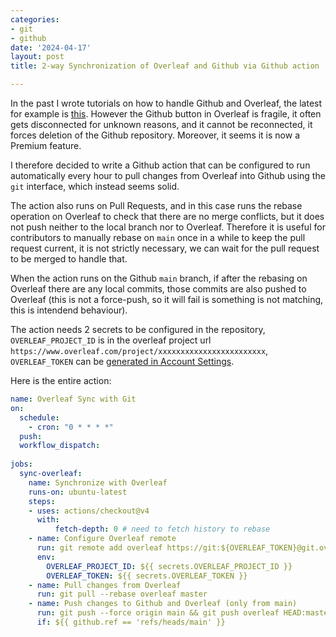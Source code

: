 ```yaml
---
categories:
- git
- github
date: '2024-04-17'
layout: post
title: 2-way Synchronization of Overleaf and Github via Github action

---
```


In the past I wrote tutorials on how to handle Github and Overleaf, the latest for example is [this](./2023-02-02-github-overleaf.md).
However the Github button in Overleaf is fragile, it often gets disconnected for unknown reasons, and it cannot be reconnected, it forces deletion of the Github repository. Moreover, it seems it is now a Premium feature.

I therefore decided to write a Github action that can be configured to run automatically every hour to pull changes from Overleaf into Github using the `git` interface, which instead seems solid.

The action also runs on Pull Requests, and in this case runs the rebase operation on Overleaf to check that there are no merge conflicts, but it does not push neither to the local branch nor to Overleaf. Therefore it is useful for contributors to manually rebase on `main` once in a while to keep the pull request current, it is not strictly necessary, we can wait for the pull request to be merged to handle that.

When the action runs on the Github `main` branch, if after the rebasing on Overleaf there are any local commits, those commits are also pushed to Overleaf (this is not a force-push, so it will fail is something is not matching, this is intendend behaviour).

The action needs 2 secrets to be configured in the repository, `OVERLEAF_PROJECT_ID` is in the overleaf project url `https://www.overleaf.com/project/xxxxxxxxxxxxxxxxxxxxxxxx`, `OVERLEAF_TOKEN` can be [generated in Account Settings](https://www.overleaf.com/learn/how-to/Git_integration_authentication_tokens#How_to_generate_authentication_tokens).

Here is the entire action:

```yaml
name: Overleaf Sync with Git
on:
  schedule:
    - cron: "0 * * * *"
  push:
  workflow_dispatch:
      
jobs:
  sync-overleaf:
    name: Synchronize with Overleaf
    runs-on: ubuntu-latest
    steps:
    - uses: actions/checkout@v4
      with:
          fetch-depth: 0 # need to fetch history to rebase
    - name: Configure Overleaf remote
      run: git remote add overleaf https://git:${OVERLEAF_TOKEN}@git.overleaf.com/${OVERLEAF_PROJECT_ID}
      env:
        OVERLEAF_PROJECT_ID: ${{ secrets.OVERLEAF_PROJECT_ID }}
        OVERLEAF_TOKEN: ${{ secrets.OVERLEAF_TOKEN }}
    - name: Pull changes from Overleaf
      run: git pull --rebase overleaf master 
    - name: Push changes to Github and Overleaf (only from main)
      run: git push --force origin main && git push overleaf HEAD:master
      if: ${{ github.ref == 'refs/heads/main' }}
```

